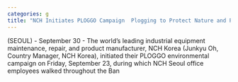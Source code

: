 ```yaml
---
categories: g
title: "NCH Initiates PLOGGO Campaign  Plogging to Protect Nature and Promote Health"
---
```

(SEOUL) - September 30 - The world’s leading industrial equipment maintenance, repair, and product manufacturer, NCH Korea (Junkyu Oh, Country Manager, NCH Korea), initiated their PLOGGO environmental campaign on Friday, September 23, during which NCH Seoul office employees walked throughout the Ban